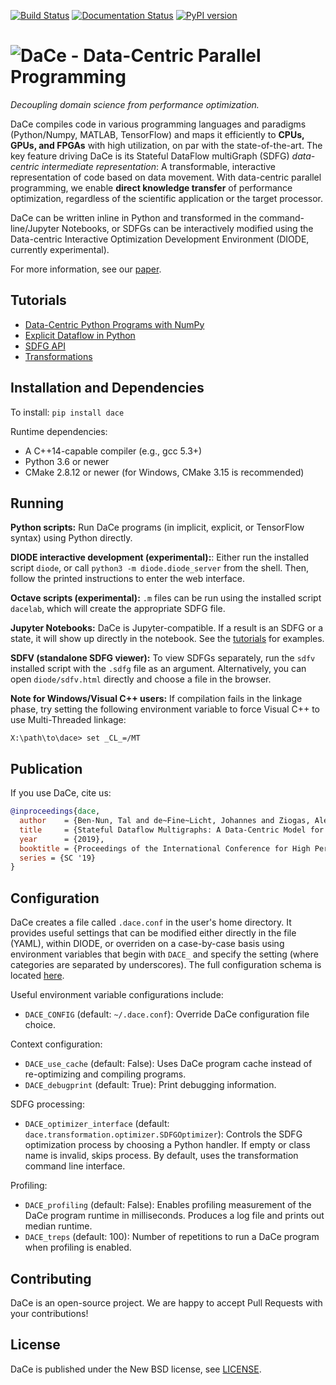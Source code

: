 [![Build Status](https://travis-ci.org/spcl/dace.svg?branch=master)](https://travis-ci.org/spcl/dace)
[![Documentation Status](https://readthedocs.org/projects/spcldace/badge/?version=latest)](https://spcldace.readthedocs.io/en/latest/?badge=latest)
[![PyPI version](https://badge.fury.io/py/dace.svg)](https://badge.fury.io/py/dace)


![D](dace.svg)aCe - Data-Centric Parallel Programming
=====================================================

_Decoupling domain science from performance optimization._

DaCe compiles code in various programming languages and paradigms (Python/Numpy, MATLAB, TensorFlow) and maps it efficiently to **CPUs, GPUs, and FPGAs** with high utilization, on par with the state-of-the-art. The key feature driving DaCe is its Stateful DataFlow multiGraph (SDFG) *data-centric intermediate representation*: A transformable, interactive representation of code based on data movement.
With data-centric parallel programming, we enable **direct knowledge transfer** of performance optimization, regardless of the scientific application or the target processor.

DaCe can be written inline in Python and transformed in the command-line/Jupyter Notebooks, or SDFGs can be interactively modified using the Data-centric Interactive Optimization Development Environment (DIODE, currently experimental).

For more information, see our [paper](http://www.arxiv.org/abs/1902.10345).

Tutorials
---------

* [Data-Centric Python Programs with NumPy](https://nbviewer.jupyter.org/github/spcl/dace/blob/master/tutorials/numpy_frontend.ipynb)
* [Explicit Dataflow in Python](https://nbviewer.jupyter.org/github/spcl/dace/blob/master/tutorials/explicit.ipynb)
* [SDFG API](https://nbviewer.jupyter.org/github/spcl/dace/blob/master/tutorials/sdfg_api.ipynb)
* [Transformations](https://nbviewer.jupyter.org/github/spcl/dace/blob/master/tutorials/transformations.ipynb)

Installation and Dependencies
-----------------------------

To install: `pip install dace`

Runtime dependencies:
 * A C++14-capable compiler (e.g., gcc 5.3+)
 * Python 3.6 or newer
 * CMake 2.8.12 or newer (for Windows, CMake 3.15 is recommended)

Running
-------

**Python scripts:** Run DaCe programs (in implicit, explicit, or TensorFlow syntax) using Python directly.

**DIODE interactive development (experimental):**: Either run the installed script `diode`, or call `python3 -m diode.diode_server` from the shell. Then, follow the printed instructions to enter the web interface.

**Octave scripts (experimental):** `.m` files can be run using the installed script `dacelab`, which will create the appropriate SDFG file.

**Jupyter Notebooks:** DaCe is Jupyter-compatible. If a result is an SDFG or a state, it will show up directly in the notebook. See the [tutorials](tutorials) for examples.

**SDFV (standalone SDFG viewer):** To view SDFGs separately, run the `sdfv` installed script with the `.sdfg` file as an argument. Alternatively, you can open `diode/sdfv.html` directly and choose a file in the browser.

**Note for Windows/Visual C++ users:** If compilation fails in the linkage phase, try setting the following environment variable to force Visual C++ to use Multi-Threaded linkage:
```
X:\path\to\dace> set _CL_=/MT
```


Publication
-----------

If you use DaCe, cite us:
```bibtex
@inproceedings{dace,
  author    = {Ben-Nun, Tal and de~Fine~Licht, Johannes and Ziogas, Alexandros Nikolaos and Schneider, Timo and Hoefler, Torsten},
  title     = {Stateful Dataflow Multigraphs: A Data-Centric Model for Performance Portability on Heterogeneous Architectures},
  year      = {2019},
  booktitle = {Proceedings of the International Conference for High Performance Computing, Networking, Storage and Analysis},
  series = {SC '19}
}
```

Configuration
-------------

DaCe creates a file called `.dace.conf` in the user's home directory. It provides useful settings that can be modified either directly in the file (YAML), within DIODE, or overriden on a case-by-case basis using environment variables that begin with `DACE_` and specify the setting (where categories are separated by underscores). The full configuration schema is located [here](dace/config_schema.yml).

Useful environment variable configurations include:

* `DACE_CONFIG` (default: `~/.dace.conf`): Override DaCe configuration file choice.

Context configuration:
 * `DACE_use_cache` (default: False): Uses DaCe program cache instead of re-optimizing and compiling programs.
 * `DACE_debugprint` (default: True): Print debugging information.
 
SDFG processing:
 * `DACE_optimizer_interface` (default: `dace.transformation.optimizer.SDFGOptimizer`): Controls the SDFG optimization process by choosing a Python handler. If empty or class name is invalid, skips process. By default, uses the transformation command line interface.
 
Profiling:
 * `DACE_profiling` (default: False): Enables profiling measurement of the DaCe program runtime in milliseconds. Produces a log file and prints out median runtime.
 * `DACE_treps` (default: 100): Number of repetitions to run a DaCe program when profiling is enabled.
 

Contributing
------------
DaCe is an open-source project. We are happy to accept Pull Requests with your contributions!

License
-------
DaCe is published under the New BSD license, see [LICENSE](LICENSE).

